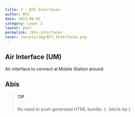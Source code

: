 ```yaml
---
title: 3 - BTS Interfaces
author: RFS
date: 2023-06-02
category: Layer 2
layout: post
permalink: /bts-interfaces
cover: /assets/img/BTS_Interfaces.png
---
```




## Air Interface (UM)


Air interface to connect al Mobile Station around



## Abis


> ##### TIP
>
> No need to push generated HTML bundle.
{: .block-tip }

[1]: https://pages.github.com
[2]: https://github.com/sighingnow/jekyll-gitbook/fork
[3]: https://pages.github.com/themes
[4]: https://docs.github.com/en/pages/setting-up-a-github-pages-site-with-jekyll/adding-a-theme-to-your-github-pages-site-using-jekyll
[5]: https://github.com/sighingnow/jekyll-gitbook/fork
[6]: https://github.com/sighingnow/jekyll-gitbook/blob/master/_config.yml
